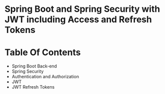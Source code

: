 # Spring Boot and Spring Security with JWT including Access and Refresh Tokens


# Table Of Contents
* Spring Boot Back-end
* Spring Security
* Authentication and Authorization 
* JWT
* JWT Refresh Tokens